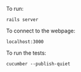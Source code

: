 To run:
```
rails server
```

To connect to the webpage:
```
localhost:3000
```

To run the tests:
```
cucumber --publish-quiet
```
